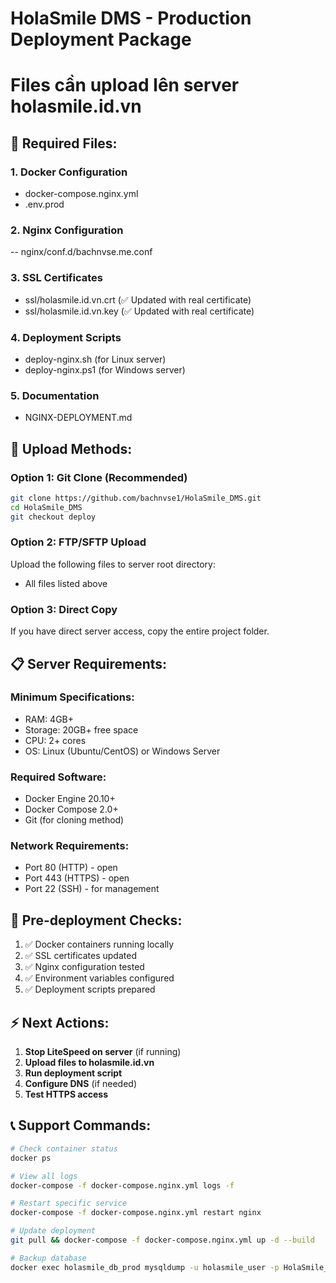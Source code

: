 # HolaSmile DMS - Production Deployment Package
# Files cần upload lên server holasmile.id.vn

## 📁 Required Files:

### 1. Docker Configuration
- docker-compose.nginx.yml
- .env.prod

### 2. Nginx Configuration  
-- nginx/conf.d/bachnvse.me.conf

### 3. SSL Certificates
- ssl/holasmile.id.vn.crt (✅ Updated with real certificate)
- ssl/holasmile.id.vn.key (✅ Updated with real certificate)

### 4. Deployment Scripts
- deploy-nginx.sh (for Linux server)
- deploy-nginx.ps1 (for Windows server)

### 5. Documentation
- NGINX-DEPLOYMENT.md

## 🚀 Upload Methods:

### Option 1: Git Clone (Recommended)
```bash
git clone https://github.com/bachnvse1/HolaSmile_DMS.git
cd HolaSmile_DMS
git checkout deploy
```

### Option 2: FTP/SFTP Upload
Upload the following files to server root directory:
- All files listed above

### Option 3: Direct Copy
If you have direct server access, copy the entire project folder.

## 📋 Server Requirements:

### Minimum Specifications:
- RAM: 4GB+ 
- Storage: 20GB+ free space
- CPU: 2+ cores
- OS: Linux (Ubuntu/CentOS) or Windows Server

### Required Software:
- Docker Engine 20.10+
- Docker Compose 2.0+
- Git (for cloning method)

### Network Requirements:
- Port 80 (HTTP) - open
- Port 443 (HTTPS) - open  
- Port 22 (SSH) - for management

## 🔧 Pre-deployment Checks:

1. ✅ Docker containers running locally
2. ✅ SSL certificates updated
3. ✅ Nginx configuration tested
4. ✅ Environment variables configured
5. ✅ Deployment scripts prepared

## ⚡ Next Actions:

1. **Stop LiteSpeed on server** (if running)
2. **Upload files to holasmile.id.vn**
3. **Run deployment script**
4. **Configure DNS** (if needed)
5. **Test HTTPS access**

## 📞 Support Commands:

```bash
# Check container status
docker ps

# View all logs
docker-compose -f docker-compose.nginx.yml logs -f

# Restart specific service
docker-compose -f docker-compose.nginx.yml restart nginx

# Update deployment
git pull && docker-compose -f docker-compose.nginx.yml up -d --build

# Backup database
docker exec holasmile_db_prod mysqldump -u holasmile_user -p HolaSmile_DMS_Prod > backup.sql
```
